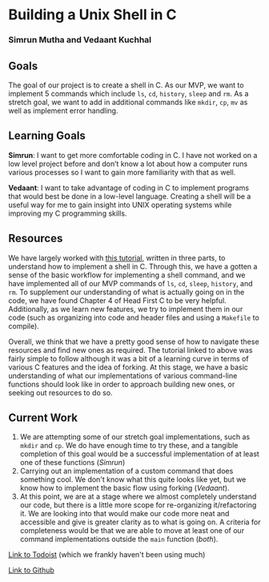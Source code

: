 # Building a Unix Shell in C
### Simrun Mutha and Vedaant Kuchhal
## Goals
The goal of our project is to create a shell in C. As our MVP, we want to implement 5 commands which include `ls`, `cd`, `history`, `sleep` and `rm`.  As a stretch goal, we want to add in additional commands like `mkdir`, `cp`, `mv` as well as implement error handling. 

## Learning Goals
**Simrun**: I want to get more comfortable coding in C. I have not worked on a low level project before and don’t know a lot about how a computer runs various processes so I want to gain more familiarity with that as well.

**Vedaant**: I want to take advantage of coding in C to implement programs that would best be done in a low-level language. Creating a shell will be a useful way for me to gain insight into UNIX operating systems while improving my C programming skills.

## Resources
We have largely worked with [this tutorial](https://indradhanush.github.io/blog/writing-a-unix-shell-part-1/), written in three parts, to understand how to implement a shell in C. Through this, we have a gotten a sense of the basic workflow for implementing a shell command, and we have implemented all of our MVP commands of `ls`, `cd`, `sleep`, `history`, and `rm`. To supplement our understanding of what is actually going on in the code, we have found Chapter 4 of Head First C to be very helpful. Additionally, as we learn new features, we try to implement them in our code (such as organizing into code and header files and using a `Makefile` to compile).

Overall, we think that we have a pretty good sense of how to navigate these resources and find new ones as required. The tutorial linked to above was fairly simple to follow although it was a bit of a learning curve in terms of various C features and the idea of forking. At this stage, we have a basic understanding of what our implementations of various command-line functions should look like in order to approach building new ones, or seeking out resources to do so.


## Current Work
1. We are attempting some of our stretch goal implementations, such as `mkdir` and `cp`. We do have enough time to try these, and a tangible completion of this goal would be a successful implementation of at least one of these functions (*Simrun*)
2. Carrying out an implementation of a custom command that does something cool. We don't know what this quite looks like yet, but we know how to implement the basic flow using forking (*Vedaant*). 
3. At this point, we are at a stage where we almost completely understand our code, but there is a little more scope for re-organizing it/refactoring it. We are looking into that would make our code more neat and accessible and give is greater clarity as to what is going on. A criteria for completeness would be that we are able to move at least one of our command implementations outside the `main` function (*both*).


[Link to Todoist](https://todoist.com/app/project/2285403984) (which we frankly haven't been using much)

[Link to Github](https://github.com/olincollege/SoftSysShell) 
